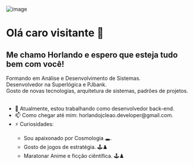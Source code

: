 ![image](https://github.com/Horlando-Leao/Horlando-Leao/assets/52044729/9ac37211-2c7a-4fc4-aded-01da8ed06614)


<!DOCTYPE html>
<html>
<head>
<meta charset="UTF-8"/>
<link href='https://stackpath.bootstrapcdn.com/bootstrap/4.1.1/css/bootstrap.min.css' rel='stylesheet' integrity='sha384-WskhaSGFgHYWDcbwN70/dfYBj47jz9qbsMId/iRN3ewGhXQFZCSftd1LZCfmhktB' crossorigin='anonymous' />
<link href="https://cdn.jsdelivr.net/npm/bootstrap@5.0.2/dist/css/bootstrap.min.css" rel="stylesheet" integrity="sha384-EVSTQN3/azprG1Anm3QDgpJLIm9Nao0Yz1ztcQTwFspd3yD65VohhpuuCOmLASjC" crossorigin="anonymous">
</head>
<body>
  <div class="container">
    <h1 class="text-primary">
      Olá caro visitante 👋
    </h1> 
    <h2 class="text-primary">
      Me chamo Horlando e espero que esteja tudo bem com você!
    </h2>
    <div class="text-info minha-descricao">
      Formando em Análise e Desenvolvimento de Sistemas. <br/>
      Desenvolvedor na Superlógica e PJbank. <br/>
      Gosto de novas tecnologias, arquitetura de sistemas, padrões de projetos.
      <br/><br/>
    </div>
    <div class="text-info curiosity">
      <ul>
        <li>🔭 Atualmente, estou trabalhando como desenvolvedor back-end.</li>
        <li>📫 Como chegar até mim: horlandojcleao.developer@gmail.com.</li>
        <li>⚡ Curiosidades:</li> 
      <ul>
        <li>Sou apaixonado por Cosmologia 🕳️.</li>
        <li>Gosto de jogos de estratégia. 🕹️♟️</li>
        <li>Maratonar Anime e ficção ciêntifica. 🕹️♟️</li>
      </ul>
    </div>
      
   <div>
    
  </body>
</html>
